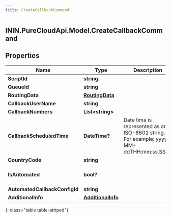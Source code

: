 ```yaml
---
title: CreateCallbackCommand
---
```

## ININ.PureCloudApi.Model.CreateCallbackCommand

## Properties

|Name | Type | Description | Notes|
|------------ | ------------- | ------------- | -------------|
| **ScriptId** | **string** |  | [optional] |
| **QueueId** | **string** |  | [optional] |
| **RoutingData** | [**RoutingData**](RoutingData.html) |  | [optional] |
| **CallbackUserName** | **string** |  | [optional] |
| **CallbackNumbers** | **List&lt;string&gt;** |  | [optional] |
| **CallbackScheduledTime** | **DateTime?** | Date time is represented as an ISO-8601 string. For example: yyyy-MM-ddTHH:mm:ss.SSSZ | [optional] |
| **CountryCode** | **string** |  | [optional] |
| **IsAutomated** | **bool?** |  | [optional] [default to false]|
| **AutomatedCallbackConfigId** | **string** |  | [optional] |
| **AdditionalInfo** | [**AdditionalInfo**](AdditionalInfo.html) |  | [optional] |
{: class="table table-striped"}


